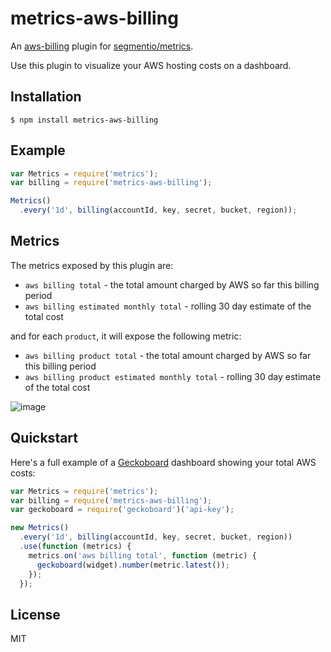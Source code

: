 
# metrics-aws-billing

An [aws-billing](https://github.com/segmentio/aws-billing) plugin for [segmentio/metrics](https://github.com/segmentio/metrics). 

Use this plugin to visualize your AWS hosting costs on a dashboard.

## Installation

    $ npm install metrics-aws-billing

## Example

```js
var Metrics = require('metrics');
var billing = require('metrics-aws-billing');

Metrics()
  .every('1d', billing(accountId, key, secret, bucket, region));
```

## Metrics

The metrics exposed by this plugin are:

- `aws billing total` - the total amount charged by AWS so far this billing period
- `aws billing estimated monthly total` - rolling 30 day estimate of the total cost

and for each `product`, it will expose the following metric:

- `aws billing product total` - the total amount charged by AWS so far this billing period
- `aws billing product estimated monthly total` - rolling 30 day estimate of the total cost

![image](https://cloud.githubusercontent.com/assets/658544/5673633/d7c93a44-9753-11e4-9222-afc8a5601166.png)

## Quickstart

Here's a full example of a [Geckoboard](https://github.com/segmentio/geckoboard) dashboard showing your total AWS costs:

```js
var Metrics = require('metrics');
var billing = require('metrics-aws-billing');
var geckoboard = require('geckoboard')('api-key');

new Metrics()
  .every('1d', billing(accountId, key, secret, bucket, region))
  .use(function (metrics) {
    metrics.on('aws billing total', function (metric) {
      geckoboard(widget).number(metric.latest());
    });
  });
```

## License

MIT